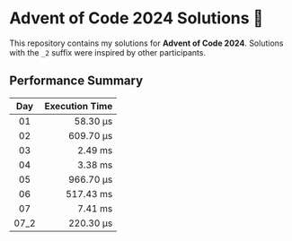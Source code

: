 # Advent of Code 2024 Solutions 🎄

This repository contains my solutions for **Advent of Code 2024**. Solutions with the `_2` suffix were inspired by other participants.

## Performance Summary

| **Day**  | **Execution Time** |
|:--------:|-------------------:|
| 01       |  58.30 µs          |
| 02       | 609.70 µs          |
| 03       |   2.49 ms          |
| 04       |   3.38 ms          |
| 05       | 966.70 µs          |
| 06       | 517.43 ms          |
| 07       |   7.41 ms          |
| 07_2     | 220.30 µs          |
